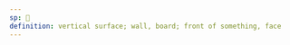 ```yaml
---
sp: 󱥟
definition: vertical surface; wall, board; front of something, face
---
```

<!-- sinpin is about vertical surfaces and things that face towards you. it's also about the fronts of things. -->